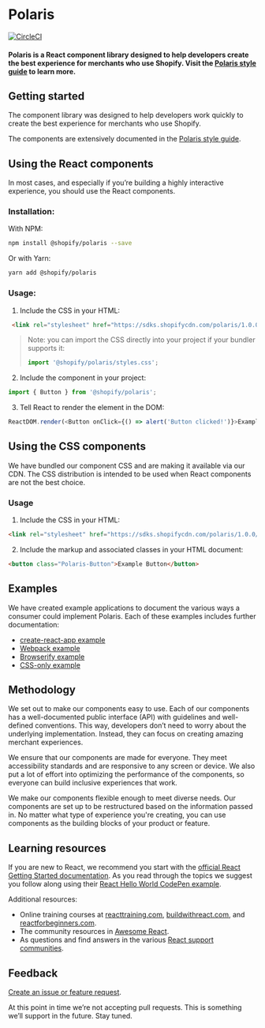 # Polaris
[![CircleCI](https://circleci.com/gh/Shopify/polaris-internal.svg?style=svg&circle-token=c8498f3af1d113fe3974c8881c4ce32ef09423c2)](https://circleci.com/gh/Shopify/polaris-internal)

#### Polaris is a React component library designed to help developers create the best experience for merchants who use Shopify. Visit the [Polaris style guide](https://polaris.shopify.com) to learn more.

## Getting started
The component library was designed to help developers work quickly to create the best experience for merchants who use Shopify.

The components are extensively documented in the [Polaris style guide](https://polaris.shopify.com).

## Using the React components
In most cases, and especially if you’re building a highly interactive experience, you should use the React components.

### Installation:
With NPM:

```bash
npm install @shopify/polaris --save
```

Or with Yarn:

```bash
yarn add @shopify/polaris
```

### Usage:
1. Include the CSS in your HTML:

```html
 <link rel="stylesheet" href="https://sdks.shopifycdn.com/polaris/1.0.0/polaris.css">
 ```

> Note: you can import the CSS directly into your project if your bundler supports it:
>
> ```javascript
> import '@shopify/polaris/styles.css';
> ```

2. Include the component in your project:

```javascript
import { Button } from '@shopify/polaris';
```

3. Tell React to render the element in the DOM:

```javascript
ReactDOM.render(<Button onClick={() => alert('Button clicked!')}>Example button</Button>, domContainerNode);
```

## Using the CSS components
We have bundled our component CSS and are making it available via our CDN. The CSS distribution is intended to be used when React components are not the best choice.

### Usage
1. Include the CSS in your HTML:

```html
<link rel="stylesheet" href="https://sdks.shopifycdn.com/polaris/1.0.0/polaris.css">
```

2. Include the markup and associated classes in your HTML document:

```html
<button class="Polaris-Button">Example Button</button>
```

## Examples
We have created example applications to document the various ways a consumer could implement Polaris. Each of these examples includes further documentation:

- [create-react-app example](https://github.com/Shopify/polaris/tree/sample-apps/examples/create-react-app)
- [Webpack example](https://github.com/Shopify/polaris/tree/sample-apps/examples/webpack)
- [Browserify example](https://github.com/Shopify/polaris/tree/sample-apps/examples/browserify)
- [CSS-only example](https://github.com/Shopify/polaris/tree/sample-apps/examples/cdn-css-only)

## Methodology
We set out to make our components easy to use. Each of our components has a well-documented public interface (API) with guidelines and well-defined conventions. This way, developers don’t need to worry about the underlying implementation. Instead, they can focus on creating amazing merchant experiences.

We ensure that our components are made for everyone. They meet accessibility standards and are responsive to any screen or device. We also put a lot of effort into optimizing the performance of the components, so everyone can build inclusive experiences that work.

We make our components flexible enough to meet diverse needs. Our components are set up to be restructured based on the information passed in. No matter what type of experience you're creating, you can use components as the building blocks of your product or feature.

## Learning resources
If you are new to React, we recommend you start with the [official React Getting Started documentation](https://facebook.github.io/react/docs/hello-world.html). As you read through the topics we suggest you follow along using their [React Hello World CodePen example](http://codepen.io/gaearon/pen/ZpvBNJ?editors=0010).

Additional resources:
- Online training courses at [reacttraining.com](http://reacttraining.com), [buildwithreact.com](http://buildwithreact.com), and [reactforbeginners.com](http://reactforbeginners.com).
- The community resources in [Awesome React](https://github.com/enaqx/awesome-react).
- As questions and find answers in the various [React support communities](https://facebook.github.io/react/community/support.html).

## Feedback
[Create an issue or feature request](https://github.com/Shopify/polaris/issues/new).

At this point in time we’re not accepting pull requests. This is something we’ll support in the future. Stay tuned.